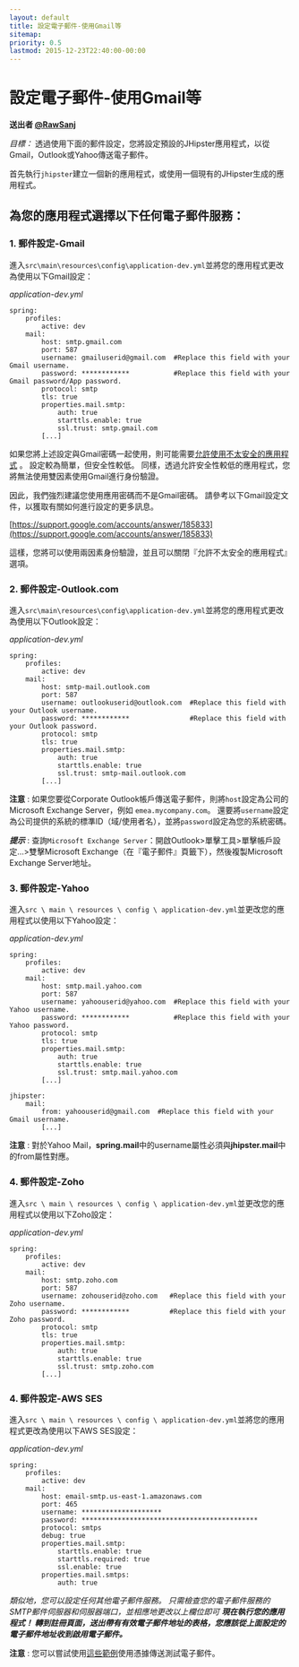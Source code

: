 ```yaml
---
layout: default
title: 設定電子郵件-使用Gmail等
sitemap:
priority: 0.5
lastmod: 2015-12-23T22:40:00-00:00
---
```

# 設定電子郵件-使用Gmail等

__送出者 [@RawSanj](https://github.com/RawSanj)__

_目標：_ 透過使用下面的郵件設定，您將設定預設的JHipster應用程式，以從Gmail，Outlook或Yahoo傳送電子郵件。

首先執行`jhipster`建立一個新的應用程式，或使用一個現有的JHipster生成的應用程式。

## 為您的應用程式選擇以下任何電子郵件服務：

### 1. 郵件設定-Gmail

進入`src\main\resources\config\application-dev.yml`並將您的應用程式更改為使用以下Gmail設定：

_application-dev.yml_

    spring:
        profiles:
            active: dev
        mail:
            host: smtp.gmail.com
            port: 587
            username: gmailuserid@gmail.com  #Replace this field with your Gmail username.
            password: ************           #Replace this field with your Gmail password/App password.
            protocol: smtp
            tls: true
            properties.mail.smtp:
                auth: true
                starttls.enable: true
                ssl.trust: smtp.gmail.com
            [...]

如果您將上述設定與Gmail密碼一起使用，則可能需要[允許使用不太安全的應用程式](https://support.google.com/accounts/answer/6010255?hl=zh_CN) 。
設定較為簡單，但安全性較低。 同樣，透過允許安全性較低的應用程式，您將無法使用雙因素使用Gmail進行身份驗證。


因此，我們強烈建議您使用應用密碼而不是Gmail密碼。 請參考以下Gmail設定文件，以獲取有關如何進行設定的更多訊息。

[https://support.google.com/accounts/answer/185833](https://support.google.com/accounts/answer/185833)

這樣，您將可以使用兩因素身份驗證，並且可以關閉『允許不太安全的應用程式』選項。

### 2. 郵件設定-Outlook.com

進入`src\main\resources\config\application-dev.yml`並將您的應用程式更改為使用以下Outlook設定：

_application-dev.yml_

    spring:
        profiles:
            active: dev
        mail:
            host: smtp-mail.outlook.com
            port: 587
            username: outlookuserid@outlook.com  #Replace this field with your Outlook username.
            password: ************               #Replace this field with your Outlook password.
            protocol: smtp
            tls: true
            properties.mail.smtp:
                auth: true
                starttls.enable: true
                ssl.trust: smtp-mail.outlook.com
            [...]
__注意__ : 如果您要從Corporate Outlook帳戶傳送電子郵件，則將`host`設定為公司的Microsoft Exchange Server，例如 `emea.mycompany.com`。 還要將`username`設定為公司提供的系統的標準ID（域/使用者名），並將`password`設定為您的系統密碼。

___提示___ : 查詢`Microsoft Exchange Server`：開啟Outlook>單擊工具>單擊帳戶設定...>雙擊Microsoft Exchange（在『電子郵件』頁籤下），然後複製Microsoft Exchange Server地址。


### 3. 郵件設定-Yahoo

進入`src \ main \ resources \ config \ application-dev.yml`並更改您的應用程式以使用以下Yahoo設定：

_application-dev.yml_

    spring:
        profiles:
            active: dev
        mail:
            host: smtp.mail.yahoo.com
            port: 587
            username: yahoouserid@yahoo.com  #Replace this field with your Yahoo username.
            password: ************           #Replace this field with your Yahoo password.
            protocol: smtp
            tls: true
            properties.mail.smtp:
                auth: true
                starttls.enable: true
                ssl.trust: smtp.mail.yahoo.com
            [...]

    jhipster:       
        mail:
            from: yahoouserid@gmail.com  #Replace this field with your Gmail username.
            [...]
__注意__ : 對於Yahoo Mail，**spring.mail**中的username屬性必須與**jhipster.mail**中的from屬性對應。


### 4. 郵件設定-Zoho

進入`src \ main \ resources \ config \ application-dev.yml`並更改您的應用程式以使用以下Zoho設定：

_application-dev.yml_

    spring:
        profiles:
            active: dev
        mail:
            host: smtp.zoho.com
            port: 587
            username: zohouserid@zoho.com   #Replace this field with your Zoho username.
            password: ************          #Replace this field with your Zoho password.
            protocol: smtp
            tls: true
            properties.mail.smtp:
                auth: true
                starttls.enable: true
                ssl.trust: smtp.zoho.com
            [...]


### 4. 郵件設定-AWS SES

進入`src \ main \ resources \ config \ application-dev.yml`並將您的應用程式更改為使用以下AWS SES設定：

_application-dev.yml_

    spring:
        profiles:
            active: dev
        mail:
            host: email-smtp.us-east-1.amazonaws.com
            port: 465
            username: ********************
            password: ********************************************
            protocol: smtps
            debug: true
            properties.mail.smtp:
                starttls.enable: true
                starttls.required: true
                ssl.enable: true
            properties.mail.smtps:
                auth: true


*類似地，您可以設定任何其他電子郵件服務。 只需檢查您的電子郵件服務的SMTP郵件伺服器和伺服器端口，並相應地更改以上欄位即可*
___現在執行您的應用程式！ 轉到註冊頁面，送出帶有有效電子郵件地址的表格，您應該從上面設定的電子郵件地址收到啟用電子郵件。___

__注意__ : 您可以嘗試使用[這些範例](https://github.com/RawSanj/java-mail-clients)使用憑據傳送測試電子郵件。
